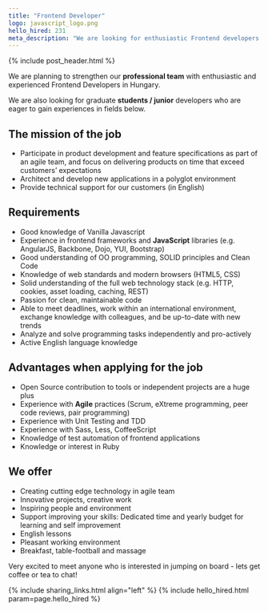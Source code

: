 ```yaml
---
title: "Frontend Developer"
logo: javascript_logo.png
hello_hired: 231
meta_description: "We are looking for enthusiastic Frontend developers in Hungary. Experienced senior and talented junior professionals are also welcome."
---
```


{% include post_header.html %}

<div class="text-left">
  <p>We are planning to strengthen our <b>professional team</b> with enthusiastic and experienced Frontend Developers in Hungary.</p>
  <p>We are also looking for graduate <b>students / junior</b> developers who are eager to gain experiences in fields below.</p>

  <h2>The mission of the job</h2>
  <ul>
    <li>Participate in product development and feature specifications as part of an agile team, and focus on delivering products on time that exceed customers’ expectations</li>
    <li>Architect and develop new applications in a polyglot environment</li>
    <li>Provide technical support for our customers (in English)</li>
  </ul>

  <h2>Requirements</h2>
  <ul>
    <li>Good knowledge of Vanilla Javascript</li>
    <li>Experience in frontend frameworks and <b>JavaScript</b> libraries (e.g. AngularJS, Backbone, Dojo, YUI, Bootstrap)</li>
    <li>Good understanding of OO programming, SOLID principles and Clean Code</li>
    <li>Knowledge of web standards and modern browsers (HTML5, CSS)</li>
    <li>Solid understanding of the full web technology stack (e.g. HTTP, cookies, asset loading, caching, REST)</li>
    <li>Passion for clean, maintainable code</li>
    <li>Able to meet deadlines, work within an international environment, exchange knowledge with colleagues, and be up-to-date with new trends</li>
    <li>Analyze and solve programming tasks independently and pro-actively</li>
    <li>Active English language knowledge</li>
  </ul>

  <h2>Advantages when applying for the job</h2>
  <ul>
    <li>Open Source contribution to tools or independent projects are a huge plus</li>
    <li>Experience with <b>Agile</b> practices (Scrum, eXtreme programming, peer code reviews, pair programming)</li>
    <li>Experience with Unit Testing and TDD</li>
    <li>Experience with Sass, Less, CoffeeScript</li>
    <li>Knowledge of test automation of frontend applications</li>
    <li>Knowledge or interest in Ruby</li>
  </ul>

  <h2>We offer</h2>
  <ul>
    <li>Creating cutting edge technology in agile team</li>
    <li>Innovative projects, creative work</li>
    <li>Inspiring people and environment</li>
    <li>Support improving your skills: Dedicated time and yearly budget for learning and self improvement</li>
    <li>English lessons</li>
    <li>Pleasant working environment</li>
    <li>Breakfast, table-football and massage</li>
  </ul>

  <p>Very excited to meet anyone who is interested in jumping on board - lets get coffee or tea to chat!</p>
</div>

{% include sharing_links.html align="left" %}
{% include hello_hired.html param=page.hello_hired %}
